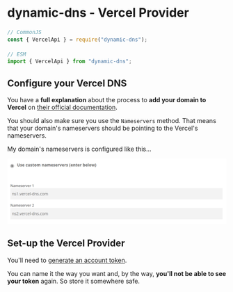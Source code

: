 # dynamic-dns - Vercel Provider

```typescript
// CommonJS
const { VercelApi } = require("dynamic-dns");

// ESM
import { VercelApi } from "dynamic-dns";
```

## Configure your Vercel DNS

You have a **full explanation** about the process to **add your domain to Vercel** on [their official documentation](https://vercel.com/docs/concepts/projects/custom-domains#dns-records).

You should also make sure you use the `Nameservers` method. That means that your domain's nameservers should be pointing to the Vercel's nameservers.

My domain's nameservers is configured like this...

![NS Configuration](./assets/vercel-1.png)

## Set-up the Vercel Provider

You'll need to [generate an account token](https://vercel.com/account/tokens).

You can name it the way you want and, by the way, **you'll not be able to see your token** again. So store it somewhere safe.

